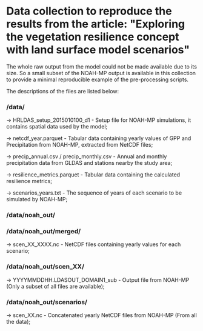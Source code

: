 

# Data collection to reproduce the results from the article: "Exploring the vegetation resilience concept with land surface model scenarios"

The whole raw output from the model could not be made available due to its size. So a small subset of the NOAH-MP output is available in this collection to provide a minimal reproducible example of the pre-processing scripts.

The descriptions of the files are listed below:

### /data/

 -> HRLDAS_setup_2015010100_d1 - Setup file for NOAH-MP simulations, it contains spatial data used by the model;
 
 -> netcdf_year.parquet - Tabular data containing yearly values of GPP and Precipitation from NOAH-MP, extracted from NetCDF files;
 
 -> precip_annual.csv / precip_monthly.csv - Annual and monthly precipitation data from GLDAS and stations nearby the study area;
 
 -> resilience_metrics.parquet - Tabular data containing the calculated resilience metrics;
 
 -> scenarios_years.txt - The sequence of years of each scenario to be simulated by NOAH-MP;

### /data/noah_out/

### /data/noah_out/merged/

 -> scen_XX_XXXX.nc - NetCDF files containing yearly values for each scenario;

### /data/noah_out/scen_XX/

-> YYYYMMDDHH.LDASOUT_DOMAIN1_sub - Output file from NOAH-MP (Only a subset of all files are available);

### /data/noah_out/scenarios/

-> scen_XX.nc - Concatenated yearly NetCDF files from NOAH-MP (From all the data);
